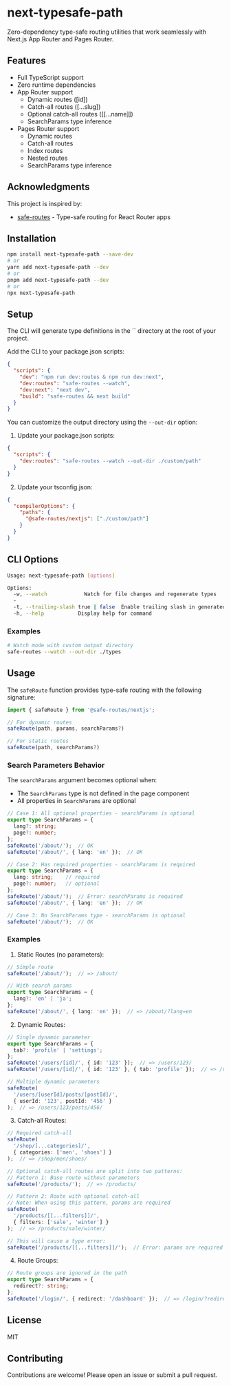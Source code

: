 # next-typesafe-path

Zero-dependency type-safe routing utilities that work seamlessly with Next.js App Router and Pages Router.

## Features

- Full TypeScript support
- Zero runtime dependencies
- App Router support
  - Dynamic routes ([id])
  - Catch-all routes ([...slug])
  - Optional catch-all routes ([[...name]])
  - SearchParams type inference
- Pages Router support
  - Dynamic routes
  - Catch-all routes
  - Index routes
  - Nested routes
  - SearchParams type inference

## Acknowledgments

This project is inspired by:
- [safe-routes](https://github.com/yesmeck/safe-routes) - Type-safe routing for React Router apps

## Installation

```bash
npm install next-typesafe-path --save-dev
# or
yarn add next-typesafe-path --dev
# or
pnpm add next-typesafe-path --dev
# or
npx next-typesafe-path
```

## Setup

The CLI will generate type definitions in the `` directory at the root of your project.

Add the CLI to your package.json scripts:

```json
{
  "scripts": {
    "dev": "npm run dev:routes & npm run dev:next",
    "dev:routes": "safe-routes --watch",
    "dev:next": "next dev",
    "build": "safe-routes && next build"
  }
}
```

You can customize the output directory using the `--out-dir` option:

1. Update your package.json scripts:

```json
{
  "scripts": {
    "dev:routes": "safe-routes --watch --out-dir ./custom/path"
  }
}
```

2. Update your tsconfig.json:

```json
{
  "compilerOptions": {
    "paths": {
      "@safe-routes/nextjs": ["./custom/path"]
    }
  }
}
```

## CLI Options

```bash
Usage: next-typesafe-path [options]

Options:
  -w, --watch            Watch for file changes and regenerate types
  -
  -t, --trailing-slash true | false  Enable trailing slash in generated routes (default: true)
  -h, --help           Display help for command
```

### Examples

```bash
# Watch mode with custom output directory
safe-routes --watch --out-dir ./types
```

## Usage

The `safeRoute` function provides type-safe routing with the following signature:

```typescript
import { safeRoute } from '@safe-routes/nextjs';

// For dynamic routes
safeRoute(path, params, searchParams?)

// For static routes
safeRoute(path, searchParams?)
```

### Search Parameters Behavior

The `searchParams` argument becomes optional when:
- The `SearchParams` type is not defined in the page component
- All properties in `SearchParams` are optional

```typescript
// Case 1: All optional properties - searchParams is optional
export type SearchParams = {
  lang?: string;
  page?: number;
};
safeRoute('/about/');  // OK
safeRoute('/about/', { lang: 'en' });  // OK

// Case 2: Has required properties - searchParams is required
export type SearchParams = {
  lang: string;    // required
  page?: number;   // optional
};
safeRoute('/about/');  // Error: searchParams is required
safeRoute('/about/', { lang: 'en' });  // OK

// Case 3: No SearchParams type - searchParams is optional
safeRoute('/about/');  // OK
```

### Examples

1. Static Routes (no parameters):

```typescript
// Simple route
safeRoute('/about/');  // => /about/

// With search params
export type SearchParams = {
  lang?: 'en' | 'ja';
};
safeRoute('/about/', { lang: 'en' });  // => /about/?lang=en
```

2. Dynamic Routes:

```typescript
// Single dynamic parameter
export type SearchParams = {
  tab?: 'profile' | 'settings';
};
safeRoute('/users/[id]/', { id: '123' });  // => /users/123/
safeRoute('/users/[id]/', { id: '123' }, { tab: 'profile' });  // => /users/123/?tab=profile

// Multiple dynamic parameters
safeRoute(
  '/users/[userId]/posts/[postId]/',
  { userId: '123', postId: '456' }
);  // => /users/123/posts/456/
```

3. Catch-all Routes:

```typescript
// Required catch-all
safeRoute(
  '/shop/[...categories]/',
  { categories: ['men', 'shoes'] }
);  // => /shop/men/shoes/

// Optional catch-all routes are split into two patterns:
// Pattern 1: Base route without parameters
safeRoute('/products/');  // => /products/

// Pattern 2: Route with optional catch-all
// Note: When using this pattern, params are required
safeRoute(
  '/products/[[...filters]]/',
  { filters: ['sale', 'winter'] }
);  // => /products/sale/winter/

// This will cause a type error:
safeRoute('/products/[[...filters]]/');  // Error: params are required when specified
```

4. Route Groups:

```typescript
// Route groups are ignored in the path
export type SearchParams = {
  redirect?: string;
};
safeRoute('/login/', { redirect: '/dashboard' });  // => /login/?redirect=/dashboard
```

## License

MIT

## Contributing

Contributions are welcome! Please open an issue or submit a pull request.
